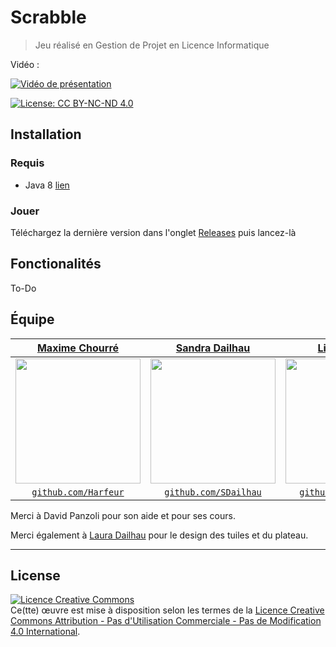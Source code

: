 # Scrabble
 
> Jeu réalisé en Gestion de Projet en Licence Informatique

Vidéo :

[![Vidéo de présentation](https://img.youtube.com/vi/zhuHkwEU6t8/0.jpg)](https://www.youtube.com/watch?v=zhuHkwEU6t8)

[![License: CC BY-NC-ND 4.0](https://img.shields.io/badge/License-CC%20BY--NC--ND%204.0-lightgrey.svg)](https://creativecommons.org/licenses/by-nc-nd/4.0/)

## Installation

### Requis

- Java 8 [lien](https://java.com/fr/download/)

### Jouer

Téléchargez la dernière version dans l'onglet [Releases](https://github.com/Harfeur/Scrabble/releases) puis lancez-là

## Fonctionalités

To-Do

## Équipe

| <a href="https://www.github.com/Harfeur" target="_blank">**Maxime Chourré**</a> | <a href="https://www.github.com/SDailhau" target="_blank">**Sandra Dailhau**</a> | <a href="https://www.github.com/Llaplace" target="_blank">**Lisa Laplace**</a> |
| :---: |:---:| :---:|
| <a href="https://www.github.com/Harfeur" target="_blank"><img src="https://www.github.com/Harfeur.png" width=200 height=200 ></a> | <a href="https://www.github.com/SDailhau" target="_blank"><img src="https://www.github.com/SDailhau.png" width=200 height=200 ></a> | <a href="https://www.github.com/Llaplace" target="_blank"><img src="https://www.github.com/Llaplace.png" width=200 height=200 ></a> |
| <a href="https://www.github.com/Harfeur" target="_blank">`github.com/Harfeur`</a> | <a href="https://www.github.com/SDailhau" target="_blank">`github.com/SDailhau`</a> | <a href="http://github.com/Llaplace" target="_blank">`github.com/Llaplace`</a> |

Merci à David Panzoli pour son aide et pour ses cours.

Merci également à [Laura Dailhau](https://lauradailhau.wordpress.com/) pour le design des tuiles et du plateau.

---

## License

<a rel="license" href="http://creativecommons.org/licenses/by-nc-nd/4.0/"><img alt="Licence Creative Commons" style="border-width:0" src="https://i.creativecommons.org/l/by-nc-nd/4.0/88x31.png" /></a><br />Ce(tte) œuvre est mise à disposition selon les termes de la <a rel="license" href="http://creativecommons.org/licenses/by-nc-nd/4.0/">Licence Creative Commons Attribution - Pas d&#39;Utilisation Commerciale - Pas de Modification 4.0 International</a>.
